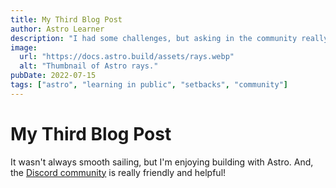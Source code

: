 ```yaml
---
title: My Third Blog Post
author: Astro Learner
description: "I had some challenges, but asking in the community really helped!"
image:
  url: "https://docs.astro.build/assets/rays.webp"
  alt: "Thumbnail of Astro rays."
pubDate: 2022-07-15
tags: ["astro", "learning in public", "setbacks", "community"]
---
```


# My Third Blog Post

It wasn't always smooth sailing, but I'm enjoying building with Astro. And, the [Discord community](https://astro.build/chat) is really friendly and helpful!
